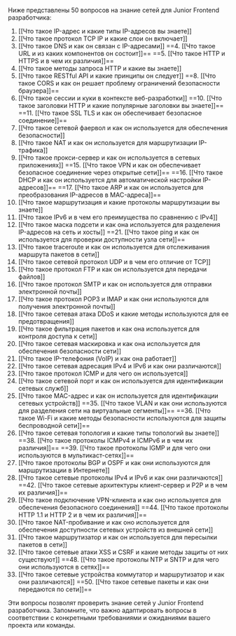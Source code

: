 Ниже представлены 50 вопросов на знание сетей для Junior Frontend разработчика:

1. [[Что такое IP-адрес и какие типы IP-адресов вы знаете]]
2. [[Что такое протокол TCP IP и какие слои он включает]]
3. [[Что такое DNS и как он связан с IP-адресами]]
==4. [[Что такое URL и из каких компонентов он состоит]]==
==5. [[Что такое HTTP и HTTPS и в чем их различия]]==
6. [[Что такое методы запроса HTTP и какие вы знаете]]
7. [[Что такое RESTful API и какие принципы он следует]]
==8. [[Что такое CORS и как он решает проблему ограничений безопасности браузера]]==
9. [[Что такое сессии и куки в контексте веб-разработки]]
==10. [[Что такое заголовки HTTP и какие популярные заголовки вы знаете]]==
==11. [[Что такое SSL TLS и как он обеспечивает безопасное соединение]]==
12. [[Что такое сетевой фаервол и как он используется для обеспечения безопасности]]
13. [[Что такое NAT и как он используется для маршрутизации IP-трафика]]
14. [[Что такое прокси-сервер и как он используется в сетевых приложениях]]
==15. [[Что такое VPN и как он обеспечивает безопасное соединение через открытые сети]]==
==16. [[Что такое DHCP и как он используется для автоматической настройки IP-адресов]]==
==17. [[Что такое ARP и как он используется для преобразования IP-адресов в MAC-адреса]]==
18. [[Что такое маршрутизация и какие протоколы маршрутизации вы знаете]]
19. [[Что такое IPv6 и в чем его преимущества по сравнению с IPv4]]
20. [[Что такое маска подсети и как она используется для разделения IP-адресов на сеть и хосты]]
==21. [[Что такое ping и как он используется для проверки доступности узла сети]]==
22. [[Что такое traceroute и как он используется для отслеживания маршрута пакетов в сети]]
23. [[Что такое сетевой протокол UDP и в чем его отличие от TCP]]
24. [[Что такое протокол FTP и как он используется для передачи файлов]]
25. [[Что такое протокол SMTP и как он используется для отправки электронной почты]]
26. [[Что такое протокол POP3 и IMAP и как они используются для получения электронной почты]]
27. [[Что такое сетевая атака DDoS и какие методы используются для ее предотвращения]]
28. [[Что такое фильтрация пакетов и как она используется для контроля доступа к сети]]
29. [[Что такое сетевая маскировка и как она используется для обеспечения безопасности сети]]
30. [[Что такое IP-телефония (VoIP) и как она работает]]
31. [[Что такое сетевая адресация IPv4 и IPv6 и как они различаются]]
32. [[Что такое протокол ICMP и для чего он используется]]
33. [[Что такое сетевой порт и как он используется для идентификации сетевых служб]]
34. [[Что такое MAC-адрес и как он используется для идентификации сетевых устройств]]
==35. [[Что такое VLAN и как они используются для разделения сети на виртуальные сегменты]]==
==36. [[Что такое Wi-Fi и какие методы безопасности используются для защиты беспроводной сети]]==
37. [[Что такое сетевая топология и какие типы топологий вы знаете]]
==38. [[Что такое протоколы ICMPv4 и ICMPv6 и в чем их различия]]==
==39. [[Что такое протоколы IGMP и для чего они используются в мультикаст-сетях]]==
40. [[Что такое протоколы BGP и OSPF и как они используются для маршрутизации в Интернете]]
41. [[Что такое сетевые протоколы IPv4 и IPv6 и как они различаются]]
==42. [[Что такое сетевые архитектуры клиент-сервер и P2P и в чем их различия]]==
43. [[Что такое подключение VPN-клиента и как оно используется для обеспечения безопасного соединения]]
==44. [[Что такое протоколы HTTP 1.1 и HTTP 2 и в чем их различия]]==
45. [[Что такое NAT-пробивание и как оно используется для обеспечения доступности сетевых устройств из внешней сети]]
46. [[Что такое маршрутизатор и как он используется для пересылки пакетов в сети]]
47. [[Что такое сетевые атаки XSS и CSRF и какие методы защиты от них существуют]]
==48. [[Что такое протоколы NTP и SNTP и для чего они используются в сетях]]==
49. [[Что такое сетевые устройства коммутатор и маршрутизатор и как они различаются]]
==50. [[Что такое сетевые пакеты и как они передаются по сети]]==

Эти вопросы позволят проверить знание сетей у Junior Frontend разработчика. Запомните, что важно адаптировать вопросы в соответствии с конкретными требованиями и ожиданиями вашего проекта или команды.